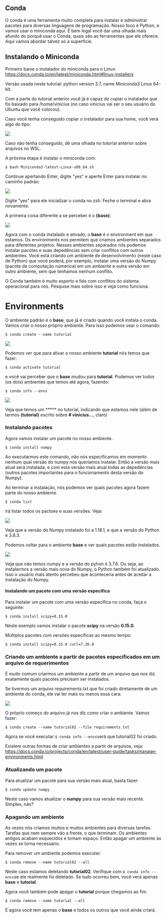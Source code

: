 ## Conda

O conda é uma ferramenta muito completa para instalar e administrar pacotes para diversas linguagens de programação. Nosso foco é Python, e vamos usar o miniconda aqui. É bem legal você dar uma olhada mais afundo do porquê usar o Conda, quais são as ferramentas que ele oferece. Aqui vamos abordar talvez só a superfície.



## Instalando o Miniconda

Primeiro baixe o instalador do miniconda para o Linux: https://docs.conda.io/en/latest/miniconda.html#linux-installers

Versão usada neste tutorial: python version 3.7, name Miniconda3 Linux 64-bit.

Com a parte do tutorial anterior você já é capaz de copiar o instalador que foi baixado para /home/vinicius (no caso vinicius vai ser o seu usuário do Ubuntu que você colocou). 

Caso você tenha conseguido copiar o instalador para sua home, você verá algo do tipo:

![](C:\Users\mesquita\Documents\Basico\imgs\conda\conda.png)

Caso não tenha conseguido, dê uma olhada no tutorial anterior sobre arquivos no WSL.

A próxima etapa é instalar o miniconda com:

``$ bash Miniconda3-latest-Linux-x86_64.sh``

Continue apertando Enter, digite "yes" e aperte Enter para instalar no caminho padrão:

![](C:\Users\mesquita\Documents\Basico\imgs\conda\conda_02.png)

Digite "yes" para ele inicializar o conda no zsh. Feche o terminal e abra novamente.

A primeira coisa diferente a se perceber é o **(base)**:

![](C:\Users\mesquita\Documents\Basico\imgs\conda\conda_03.png)

Agora com o conda instalado e ativado, o **base** é o environment em que estamos. Os environments nos permitem que criamos ambientes separados para diferentes projetos. Nesses ambientes separados nós podemos instalar pacotes e suas depedências sem criar conflitos com outros ambientes. Você está criando um ambiente de desenvolvimento (neste caso de Python) que você poderá, por exemplo, instalar uma versão do Numpy (pacote de computação númerica) em um ambiente e outra versão em outro ambiente, sem que tenhamos nenhum conflito. 

O Conda também é muito esperto e lida com conflitos do sistema operacional para nós. Pesquise mais sobre isso e veja como funciona.

# Environments

O ambiente padrão é o **base**, que já é criado quando você instala o conda. Vamos criar o nosso próprio ambiente. Para isso podemos usar o comando:

``$ conda create --name tutorial``

![](C:\Users\mesquita\Documents\Basico\imgs\conda\conda_04.png)

Podemos ver que para ativar o nosso ambiente **tutorial** nós temos que fazer:

``$ conda activate tutorial``

e você vai perceber que o **base** mudou para **tutorial**. Podemos ver todos (os dois) ambientes que temos até agora, fazendo: 

``$ conda info --envs``

![](C:\Users\mesquita\Documents\Basico\imgs\conda\conda_05.png)

Veja que temos um ***** no tutorial, indicando que estamos nele (além de termos **(tutorial)** escrito sobre **# vinicius...**, claro)

### Instalando pacotes

Agora vamos instalar um pacote no nosso ambiente.

``$ conda install numpy``

Ao executarmos este comando, não nós especificamos em momento nenhum qual versão do numpy nós queríamos instalar. Então a versão mais atual será instalada, e com esta versão mais atual todas as depedências (outros pacotes importantes para o funcionamento desta versão do Numpy).

Ao terminar a instalação, nós podemos ver quais pacotes agora fazem parte do nosso ambiente.

``$ conda list``

irá listar todos os pactoes e suas versões. Veja:

![](C:\Users\mesquita\Documents\Basico\imgs\conda\conda_06.png)

Veja que a versão do Numpy instalado foi a 1.18.1, e que a versão do Python é 3.8.3.

Podemos voltar para o ambiente **base** e ver quais pacotes estão instalados.

![](C:\Users\mesquita\Documents\Basico\imgs\conda\conda_07.png)

Veja que não temos numpy e a versão do pyhon é 3.7.6. Ou seja, ao instalarmos a versão mais nova do Numpy, o Python também foi atualizado. Isso o usuário mais atento percebeu que aconteceria antes de aceitar a instalação do Numpy.



#### Instalando um pacote com uma versão específica

Para instalar um pacote com uma versão específica no conda, faça o seguinte:

``$ conda install scipy=0.15.0``

Neste exemplo vamos instalar o pacote **scipy** na versão **0.15.0**.

Múltiplos pacotes com versões específicas ao mesmo tempo:

``$ conda install scipy=0.15.0 curl=7.26.0``



### Criando um ambiente a partir de pacotes especificados em um arquivo de requerimentos

É muito comum criarmos um ambiente a partir de um arquivo que nos diz exatamente quais pacotes precisam ser instalados. 

Se tivermos um arquivo requirements.txt que foi criado diretamente de um ambiente do conda, ele vai ter mais ou menos essa cara:

![](C:\Users\mesquita\Documents\Basico\imgs\conda\conda_08.png)

O próprio começo do arquivo já nos diz como criar o ambiente. Vamos fazer:

``$ conda create --name tutorial02 --file requirements.txt``

Agora se você executar ``$ conda info --envs``verá que tutorial02 foi criado.



Existem outras formas de criar ambientes a partir de arquivos, veja: https://docs.conda.io/projects/conda/en/latest/user-guide/tasks/manage-environments.html



### Atualizando um pacote

Para atualizar um pacote para sua versão mais atual, basta fazer: 

``$ conda update numpy``

Neste caso vamos atualizar o **numpy** para sua versão mais recente. Simples, não?



### Apagando um ambiente

As vezes nós criamos muitos e muitos ambientes para diversas tarefas. Tarefas que nem sempre vão a frente, o que terminam. Os ambientes antigos acabam esquecidos e tomam espaço. Então apagar um ambiente às vezes se torna necessário.

Para remover um ambiente podemos executar:

``$ conda remove --name tutorial02 --all``

Neste caso estamos deletando **tutorial02**. Verifique com ``$ conda info --envs``se ele realmente foi deletado. Se tudo ocorreu bem, você verá apenas **base** e **tutorial**.

Agora você também pode apagar o **tutorial** porque chegamos ao fim.

``$ conda remove --name tutorial --all``

E agora você tem apenas o **base** e todos os outros que você ainda criará.